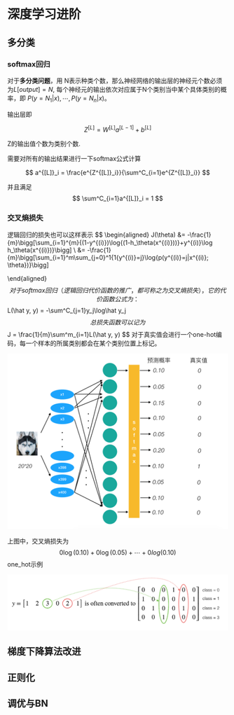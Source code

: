 #  深度学习进阶

## 多分类

### softmax回归

对于**多分类问题**，用 N表示种类个数，那么神经网络的输出层的神经元个数必须为$L[output]=N$, 每个神经元的输出依次对应属于N个类别当中某个具体类别的概率，即 $P(y=N_1|x),\cdots,P(y=N_n|x)$。

输出层即

$$
Z^{[L]} = W^{[L]}a^{[L-1]} + b^{[L]}
$$

Z的输出值个数为类别个数.

需要对所有的输出结果进行一下softmax公式计算

$$
a^{[L]}_i = \frac{e^{Z^{[L]}_i}}{\sum^C_{i=1}e^{Z^{[L]}_i}}
$$

并且满足
$$
\sum^C_{i=1}a^{[L]}_i = 1
$$

### 交叉熵损失

逻辑回归的损失也可以这样表示
$$
\begin{aligned}
J(\theta) 
&= -\frac{1}{m}\bigg[\sum_{i=1}^{m}{(1-y^{(i)})\log{(1-h_\theta(x^{(i)}))}+y^{(i)}\log h_\theta(x^{(i)})}\bigg] \\
&= -\frac{1}{m}\bigg[\sum_{i=1}^m\sum_{j=0}^1{1\{y^{(i)}=j\}\log{p(y^{(i)}=j|x^{(i)}; \theta})}\bigg]

\end{aligned}
$$
对于softmax回归（逻辑回归代价函数的推广，都可称之为交叉熵损失），它的代价函数公式为：
$$
L(\hat y, y) = -\sum^C_{j=1}y_j\log\hat y_j
$$
总损失函数可以记为
$$
J = \frac{1}{m}\sum^m_{i=1}L(\hat y, y)
$$
对于真实值会进行一个one-hot编码，每一个样本的所属类别都会在某个类别位置上标记。

<img src="images/交叉损失理解.png" alt="交叉损失理解" style="zoom:50%;" />

上图中，交叉熵损失为
$$
0\log(0.10)+0\log(0.05)+\cdots+0log(0.10)
$$
one_hot示例

<img src="images/onehot编码.png" alt="onehot编码" style="zoom:50%;" />

## 梯度下降算法改进

## 正则化

## 调优与BN


